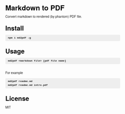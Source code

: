 <style>body {
    font-family: 'Avenir Next', Avenir, 'Helvetica Neue', Helvetica, 'Lantinghei SC', 'Hiragino Sans GB', 'Microsoft YaHei', "微软雅黑", STHeiti, 'WenQuanYi Micro Hei', SimSun, sans-serif;
    -webkit-font-smoothing: antialiased;
    -webkit-text-size-adjust: 100%;
    font-weight: 500;
    -webkit-box-sizing: padding-box;
    -moz-box-sizing: padding-box;
    box-sizing: padding-box;
    font-size: 10px;
}
h1, h2, h3, h4, h5, h6 {
    font-weight: 800;
    text-rendering: optimizelegibility;
    line-height: 20px;
    margin: 5px 0;
    color: black;
    font-family: 'Helvetica Neue', Helvetica, 'Lantinghei SC', 'Hiragino Sans GB', 'Microsoft YaHei', "微软雅黑", STHeiti, 'WenQuanYi Micro Hei', SimSun, sans-serif;
}
h1, h2, h3 {
    line-height: 22px;
}
h1 {
    margin: 25px 0 10px;
    font-size: 22px;
    color: #000000;
}
h2 {
    margin: 18px 0 10px;
    font-size: 20px;
    color: #000000;
}
h3 {
    margin: 12px 0;
    font-size: 18px;
}
h4 {
    font-size: 16px;
}
h5 {
    font-size: 14px;
}
h6 {
    color: #777777;
    background-color: inherit;
    font-size: 12px;
}
hr {
    border: 0;
    border-bottom: 1.5px solid #cfcfcf;
    margin: 10px 0;
    height: 0.2em;
}
p, blockquote, ul, ol, dl, li, table, pre {
    margin: 10px 0;
}
a, a:visited {
    color: #4183C4;
    background-color: inherit;
    text-decoration: none;
}

code, pre {
    font-family: Monaco, Menlo, Consolas, "Courier New", monospace;
    font-size: 8px;
    -webkit-border-radius: 3px;
    border-radius: 3px;
    background-color: #f5f2f0;
    color: inherit;
    border: 0;
    white-space: pre;
    word-wrap: break-word;
}
code {
    padding: 1px 2px;
    border: 1.5px solid #ddd;
    font-weight: bold;
    background-color: rgba(208, 208, 208, 0.5);
    color: rgb(179, 5, 63);
}
pre {
    overflow: auto;
    padding: 4px 8px;
    margin: 0 0 20px;
    background-color: #eee;
    line-height: 1.5;
}

pre > code {
    color: inherit;
    border: 0;
    margin: 0;
    padding: 0;
    background-color: inherit;
    word-wrap: normal;
}
blockquote {
    padding: 2px 5px;
    border-left-style: solid;
    border-left-width: 10px;
    margin: 0 0 20px;
    background: none repeat scroll 0 0 rgba(102, 128, 153, .25);
    border-left: 5px solid #989A9C;
}
table {
    border-collapse: collapse;
    border-spacing: 0;
    display: block;
    width: 100%;
    overflow: auto;
}
table th {
    font-weight: bold;
}
table th, table td {
    padding: 6px 13px;
    border: 1px solid #ddd;
}
table tr {
    background-color: rgba(205, 205, 205, 0.17);
    border-top: 1px solid #ccc;
}
table tr:nth-child(2n) {
    background-color: #f8f8f8;
}
thead {
    background-color: #c9ccca;
}
/*

github.com style (c) Vasily Polovnyov <vast@whiteants.net>

*/

.hljs {
  display: block;
  overflow-x: auto;
  padding: 0.5em;
  color: #333;
  background: #f8f8f8;
  -webkit-text-size-adjust: none;
}

.hljs-comment,
.diff .hljs-header,
.hljs-javadoc {
  color: #998;
  font-style: italic;
}

.hljs-keyword,
.css .rule .hljs-keyword,
.hljs-winutils,
.nginx .hljs-title,
.hljs-subst,
.hljs-request,
.hljs-status {
  color: #333;
  font-weight: bold;
}

.hljs-number,
.hljs-hexcolor,
.ruby .hljs-constant {
  color: #008080;
}

.hljs-string,
.hljs-tag .hljs-value,
.hljs-phpdoc,
.hljs-dartdoc,
.tex .hljs-formula {
  color: #d14;
}

.hljs-title,
.hljs-id,
.scss .hljs-preprocessor {
  color: #900;
  font-weight: bold;
}

.hljs-list .hljs-keyword,
.hljs-subst {
  font-weight: normal;
}

.hljs-class .hljs-title,
.hljs-type,
.vhdl .hljs-literal,
.tex .hljs-command {
  color: #458;
  font-weight: bold;
}

.hljs-tag,
.hljs-tag .hljs-title,
.hljs-rules .hljs-property,
.django .hljs-tag .hljs-keyword {
  color: #000080;
  font-weight: normal;
}

.hljs-attribute,
.hljs-variable,
.lisp .hljs-body {
  color: #008080;
}

.hljs-regexp {
  color: #009926;
}

.hljs-symbol,
.ruby .hljs-symbol .hljs-string,
.lisp .hljs-keyword,
.clojure .hljs-keyword,
.scheme .hljs-keyword,
.tex .hljs-special,
.hljs-prompt {
  color: #990073;
}

.hljs-built_in {
  color: #0086b3;
}

.hljs-preprocessor,
.hljs-pragma,
.hljs-pi,
.hljs-doctype,
.hljs-shebang,
.hljs-cdata {
  color: #999;
  font-weight: bold;
}

.hljs-deletion {
  background: #fdd;
}

.hljs-addition {
  background: #dfd;
}

.diff .hljs-change {
  background: #0086b3;
}

.hljs-chunk {
  color: #aaa;
}
</style><h1>Markdown to PDF</h1>
<p>Convert markdown to rendered (by phantom) PDF file.</p>
<h2>Install</h2>
<pre><code class="language-bash">npm i md2pdf -g
</code></pre>
<h2>Usage</h2>
<pre><code class="language-bash">md2pdf &lt;markdown file&gt; [pdf file name]
</code></pre>
<p>For example</p>
<pre><code class="language-bash">md2pdf readme.md
md2pdf readme.md intro.pdf
</code></pre>
<h2>License</h2>
<p>MIT</p>
